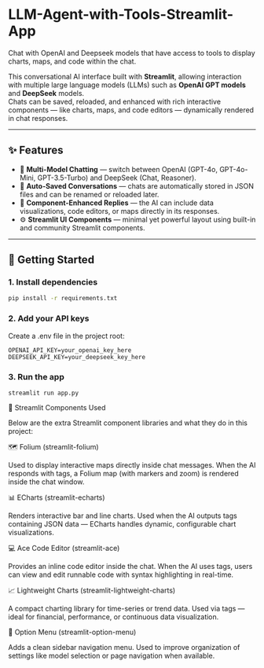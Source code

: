 # LLM-Agent-with-Tools-Streamlit-App
Chat with OpenAI and Deepseek models that have access to tools to display charts, maps, and code within the chat.

This conversational AI interface built with **Streamlit**, allowing interaction with multiple large language models (LLMs) such as **OpenAI GPT models** and **DeepSeek** models.  
Chats can be saved, reloaded, and enhanced with rich interactive components — like charts, maps, and code editors — dynamically rendered in chat responses.

---

## ✨ Features

- 💬 **Multi-Model Chatting** — switch between OpenAI (GPT-4o, GPT-4o-Mini, GPT-3.5-Turbo) and DeepSeek (Chat, Reasoner).
- 🧠 **Auto-Saved Conversations** — chats are automatically stored in JSON files and can be renamed or reloaded later.
- 🧾 **Component-Enhanced Replies** — the AI can include data visualizations, code editors, or maps directly in its responses.
- ⚙️ **Streamlit UI Components** — minimal yet powerful layout using built-in and community Streamlit components.

---

## 🚀 Getting Started

### 1. Install dependencies

```bash
pip install -r requirements.txt
```

### 2. Add your API keys

Create a .env file in the project root:

```
OPENAI_API_KEY=your_openai_key_here
DEEPSEEK_API_KEY=your_deepseek_key_here
```

### 3. Run the app

```
streamlit run app.py
```

🧩 Streamlit Components Used

Below are the extra Streamlit component libraries and what they do in this project:

🗺️ Folium (streamlit-folium)

Used to display interactive maps directly inside chat messages.
When the AI responds with <map> tags, a Folium map (with markers and zoom) is rendered inside the chat window.

📊 ECharts (streamlit-echarts)

Renders interactive bar and line charts.
Used when the AI outputs <chart> tags containing JSON data — ECharts handles dynamic, configurable chart visualizations.

💻 Ace Code Editor (streamlit-ace)

Provides an inline code editor inside the chat.
When the AI uses <embedcode> tags, users can view and edit runnable code with syntax highlighting in real-time.

📈 Lightweight Charts (streamlit-lightweight-charts)

A compact charting library for time-series or trend data.
Used via <lightchart> tags — ideal for financial, performance, or continuous data visualization.

🧭 Option Menu (streamlit-option-menu)

Adds a clean sidebar navigation menu.
Used to improve organization of settings like model selection or page navigation when available.
